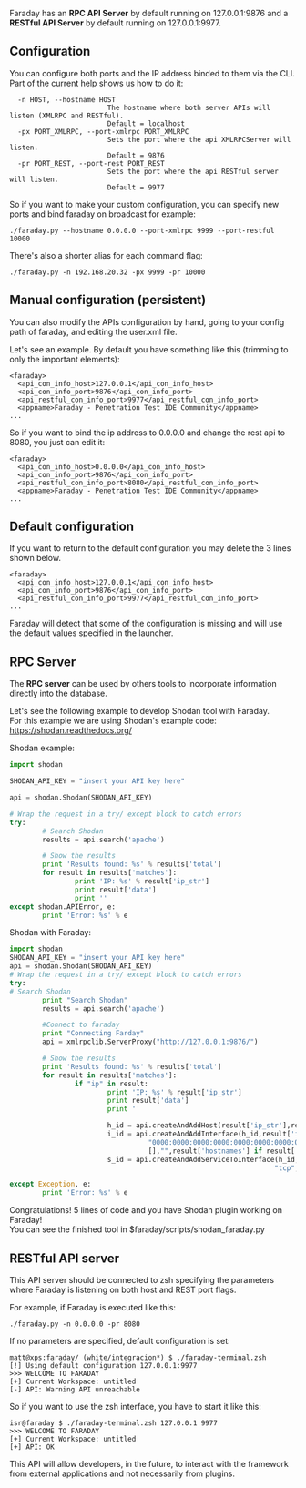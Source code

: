 Faraday has an **RPC API Server** by default running on 127.0.0.1:9876 and a **RESTful API Server** by default running on 127.0.0.1:9977.

## Configuration

You can configure both ports and the IP address binded to them via the CLI. Part of the current help shows us how to do it:
```
  -n HOST, --hostname HOST
                        The hostname where both server APIs will listen (XMLRPC and RESTful).
                        Default = localhost   
  -px PORT_XMLRPC, --port-xmlrpc PORT_XMLRPC
                        Sets the port where the api XMLRPCServer will listen.
                        Default = 9876
  -pr PORT_REST, --port-rest PORT_REST
                        Sets the port where the api RESTful server will listen.
                        Default = 9977
```

So if you want to make your custom configuration, you can specify new ports and bind faraday on broadcast for example:

```
./faraday.py --hostname 0.0.0.0 --port-xmlrpc 9999 --port-restful 10000
```
There's also a shorter alias for each command flag: 
```
./faraday.py -n 192.168.20.32 -px 9999 -pr 10000
```

## Manual configuration (persistent)

You can also modify the APIs configuration by hand, going to your config path of faraday, and editing the user.xml file.

Let's see an example. By default you have something like this (trimming to only the important elements):

```
<faraday>
  <api_con_info_host>127.0.0.1</api_con_info_host>
  <api_con_info_port>9876</api_con_info_port>
  <api_restful_con_info_port>9977</api_restful_con_info_port>
  <appname>Faraday - Penetration Test IDE Community</appname>
...
```

So if you want to bind the ip address to 0.0.0.0 and change the rest api to 8080, you just can edit it:
```
<faraday>
  <api_con_info_host>0.0.0.0</api_con_info_host>
  <api_con_info_port>9876</api_con_info_port>
  <api_restful_con_info_port>8080</api_restful_con_info_port>
  <appname>Faraday - Penetration Test IDE Community</appname>
...
```

## Default configuration

If you want to return to the default configuration you may delete the 3 lines shown below.

```
<faraday>
  <api_con_info_host>127.0.0.1</api_con_info_host>
  <api_con_info_port>9876</api_con_info_port>
  <api_restful_con_info_port>9977</api_restful_con_info_port>
...
```
Faraday will detect that some of the configuration is missing and will use the default values specified in the launcher.

## RPC Server
The **RPC server** can be used by others tools to incorporate information directly into the database.

Let's see the following example to develop Shodan tool with Faraday.  
For this example we are using Shodan's example code: https://shodan.readthedocs.org/

Shodan example:
``` python
import shodan

SHODAN_API_KEY = "insert your API key here"

api = shodan.Shodan(SHODAN_API_KEY)

# Wrap the request in a try/ except block to catch errors
try:
        # Search Shodan
        results = api.search('apache')

        # Show the results
        print 'Results found: %s' % results['total']
        for result in results['matches']:
                print 'IP: %s' % result['ip_str']
                print result['data']
                print ''
except shodan.APIError, e:
        print 'Error: %s' % e
```

Shodan with Faraday:


``` python
import shodan
SHODAN_API_KEY = "insert your API key here"
api = shodan.Shodan(SHODAN_API_KEY)
# Wrap the request in a try/ except block to catch errors
try:
# Search Shodan
        print "Search Shodan"
        results = api.search('apache')

        #Connect to faraday
        print "Connecting Farday"
        api = xmlrpclib.ServerProxy("http://127.0.0.1:9876/")

        # Show the results
        print 'Results found: %s' % results['total']
        for result in results['matches']:
                if "ip" in result:
                        print 'IP: %s' % result['ip_str']
                        print result['data']
                        print ''

                        h_id = api.createAndAddHost(result['ip_str'],result['os'] if result['os'] is not None else "")
                        i_id = api.createAndAddInterface(h_id,result['ip_str'],"00:00:00:00:00:00", result['ip_str'], "0.0.0.0", "0.0.0.0",[],
                                  "0000:0000:0000:0000:0000:0000:0000:0000","00","0000:0000:0000:0000:0000:0000:0000:0000",
                                  [],"",result['hostnames'] if result['hostnames'] is not None else [])
                        s_id = api.createAndAddServiceToInterface(h_id, i_id, "www",
                                                                 "tcp",str(result['port']),"open","Apache",result['data'])

except Exception, e:
        print 'Error: %s' % e 
```

Congratulations! 5 lines of code and you have Shodan plugin working on Faraday!  
You can see the finished tool in $faraday/scripts/shodan_faraday.py


## RESTful API server

This API server should be connected to zsh specifying the parameters where Faraday is listening on both host and REST port flags.

For example, if Faraday is executed like this:
```
./faraday.py -n 0.0.0.0 -pr 8080
```

If no parameters are specified, default configuration is set:

```
matt@xps:faraday/ (white/integracion*) $ ./faraday-terminal.zsh
[!] Using default configuration 127.0.0.1:9977
>>> WELCOME TO FARADAY
[+] Current Workspace: untitled
[-] API: Warning API unreachable
```

So if you want to use the zsh interface, you have to start it like this:
```
isr@faraday $ ./faraday-terminal.zsh 127.0.0.1 9977
>>> WELCOME TO FARADAY
[+] Current Workspace: untitled
[+] API: OK
```

This API will allow developers, in the future, to interact with the framework from external applications and not necessarily from plugins.